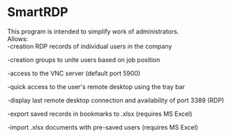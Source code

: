 # SmartRDP

This program is intended to simplify work of administrators. <br>
Allows:<br>
-creation RDP records of individual users in the company

-creation groups to unite users based on job position

-access to the VNC server (default port 5900)

-quick access to the user's remote desktop using the tray bar

-display last remote desktop connection and availability of port 3389 (RDP)

-export saved records in bookmarks to .xlsx (requires MS Excel)

-import .xlsx documents with pre-saved users (requires MS Excel)
